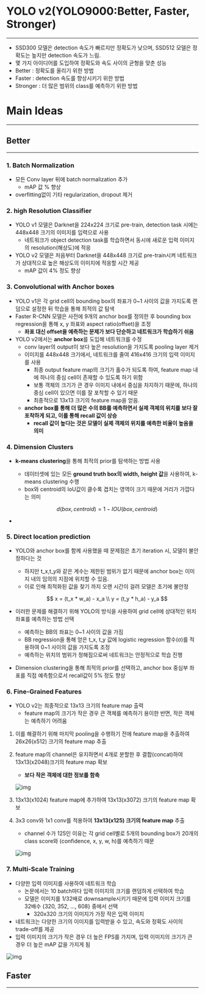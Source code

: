 # **YOLO v2(YOLO9000:Better, Faster, Stronger)**

<hr>

- SSD300 모델은 detection 속도가 빠르지만 정확도가 낮으며, SSD512 모델은 정확도는 높지만 detection 속도가 느림.
- 몇 가지 아이디어를 도입하여 정확도와 속도 사이의 균형을 맞춘 성능
- Better : 정확도를 올리기 위한 방법
- Faster : detection 속도를 향상시키기 위한 방법
- Stronger : 더 많은 범위의 class를 예측하기 위한 방법



# Main Ideas

<hr>

## Better

<hr>

### 1. Batch Normalization

- 모든 Conv layer 뒤에 batch normalization 추가
  - mAP 값 % 향상
- overfitting없이 기타 regularization, dropout 제거

### 2. high Resolution Classifier

- YOLO v1 모델은 Darknet을 224x224 크기로 pre-train, detection task 시에는 448x448 크기의 이미지를 입력으로 사용
  - 네트워크가 object detection task를 학습하면서 동시에 새로운 입력 이미지의 resolution(해상도)에 적응
- YOLO v2 모델은 처음부터 Darknet을 448x448 크기로 pre-train시켜 네트워크가 상대적으로 높은 해상도의 이미지에 적응할 시간 제공
  - mAP 값이 4% 정도 향상

### 3. Convolutional with Anchor boxes

- YOLO v1은 각 grid cell의 bounding box의 좌표가 0~1 사이의 값을 가지도록 랜덤으로 설정한 뒤 학습을 통해 최적의 값 탐색
- Faster R-CNN 모델은 사전에 9개의 anchor box를 정의한 후 bounding box regression을 통해 x, y 좌표와 aspect ratio(offset)을 조정
  - **좌표 대신 offset을 예측하는 문제가 보다 단순하고 네트워크가 학습하기 쉬움**
- YOLO v2에서는 **anchor box**를 도입해 네트워크를 수정
  - conv layer의 output이 보다 높은 resolution을 가지도록 pooling layer 제거
  - 이미지를 448x448 크기에서, 네트워크를 줄여 416x416 크기의 입력 이미지를 사용
    -  최종 output feature map의 크기가 홀수가 되도록 하여, feature map 내에 하나의 중심 cell이 존재할 수 있도록 하기 위함
      - 보통 객체의 크기가 큰 경우 이미지 내에서 중심을 차지하기 때문에, 하나의 중심 cell이 있으면 이를 잘 포착할 수 있기 때문
    -  최종적으로 13x13 크기의 feature map을 얻음.
  - **anchor box를 통해 더 많은 수의 BB를 예측하면서 실제 객체의 위치를 보다 잘 포착하게 되고, 이를 통해 recall 값이 상승**
    - **recall 값이 높다는 것은 모델이 실제 객체의 위치를 예측한 비율이 높음을 의미**

### 4. Dimension Clusters

- **k-means clustering**을 통해 최적의 prior를 탐색하는 방법 사용

  - 데이터셋에 있는 모든 **ground truth box의 width, height 값**을 사용하여, k-means clustering 수행
  - box와 centroid의 IoU값이 클수록 겹치는 영역이 크기 때문에 거리가 가깝다는 의미

  $$
  d(box, centroid) = 1 - IOU(box, centroid)
  $$

- 

### 5. Direct location prediction

- YOLO와 anchor box를 함께 사용했을 때 문제점은 초기 iteration 시, 모델이 불안정하다는 것

  - 하지만 t_x,t_y와 같은 계수는 제한된 범위가 없기 때문에 anchor box는 이미지 내의 임의의 지점에 위치할 수 있음.
  - 이로 인해 최적화된 값을 찾기 까지 오랜 시간이 걸려 모델은 초기에 불안정

  $$
  x = (t_x * w_a) - x_a \\ y = (t_y * h_a) - y_a
  $$

- 이러한 문제를 해결하기 위해 YOLO의 방식을 사용하여 grid cell에 상대적인 위치 좌표를 예측하는 방법 선택

  - 예측하는 BB의 좌표는 0~1 사이의 값을 가짐
  - BB regression을 통해 얻은 t_x, t_y 값에 logistic regression 함수(σ)를 적용하여 0~1 사이의 값을 가지도록 조정
  - 예측하는 위치의 범위가 정해짐으로써 네트워크는 안정적으로 학습 진행

- Dimension clustering을 통해 최적의 prior를 선택하고, anchor box 중심부 좌표를 직접 예측함으로서 recall값이 5% 정도 향상

### 6. Fine-Grained Features

- YOLO v2는 최종적으로 13x13 크기의 feature map 출력
  -  feature map의 크기가 작은 경우 큰 객체를 예측하기 용이한 반면, 작은 객체는 예측하기 어려움

1. 이를 해결하기 위해 마지막 pooling을 수행하기 전에 feature map을 추출하여 26x26(x512) 크기의 feature map 추출

2. feature map의 channel은 유지하면서 4개로 분할한 후 결합(concat)하여 13x13(x2048)크기의 feature map 확보

   - **보다 작은 객체에 대한 정보를 함축**

   ![img](https://blog.kakaocdn.net/dn/48d9r/btqTrSVghra/vZWjLKoFtduGr6iyf59m51/img.png)

3. 13x13(x1024) feature map에 추가하여 13x13(x3072) 크기의 feature map 확보

4. 3x3 conv와 1x1 conv를 적용하여 **13x13(x125) 크기의 feature map** 추출

   - channel 수가 125인 이유는 각 grid cell별로 5개의 bounding box가 20개의 class score와 (confidence, x, y, w, h)를 예측하기 때문

   ![img](https://blog.kakaocdn.net/dn/bZmrxo/btqTlGas3xU/V2EMRiBMr7rKdKe4zNHXrk/img.png)

### 7. Multi-Scale Training

- 다양한 입력 이미지를 사용하여 네트워크 학습
  - 논문에서는 10 batch마다 입력 이미지의 크기를 랜덤하게 선택하여 학습
  - 모델은 이미지를 1/32배로 downsample시키기 때문에 입력 이미지 크기를 32배수 {320, 352, ..., 608} 중에서 선택
    - 320x320 크기의 이미지가 가장 작은 입력 이미지
- 네트워크는 다양한 크기의 이미지를 입력받을 수 있고, 속도와 정확도 사이의 trade-off를 제공
- 입력 이미지의 크기가 작은 경우 더 높은 FPS를 가지며, 입력 이미지의 크기가 큰 경우 더 높은 mAP 값을 가지게 됨

![img](https://blog.kakaocdn.net/dn/odVYc/btqTkgDaSf4/ZtMkQKYV7acSwJZoxofOC0/img.png)

## Faster

<hr>

